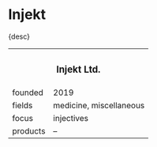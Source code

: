 # Injekt

{desc}


<table>
  <tr>
    <th colspan="2"> <h3> Injekt Ltd. </h3> </th>
  </tr>
  <tr>
    <td> founded </td>
    <td> 2019 </td>
  </tr>
  <tr>
    <td> fields </td>
    <td> medicine, miscellaneous </td>
  </tr>
  <tr>
    <td> focus </td>
    <td> injectives </td>
  </tr>
  <tr>
    <td> products </td>
    <td> – </td>
  </tr>
</table>